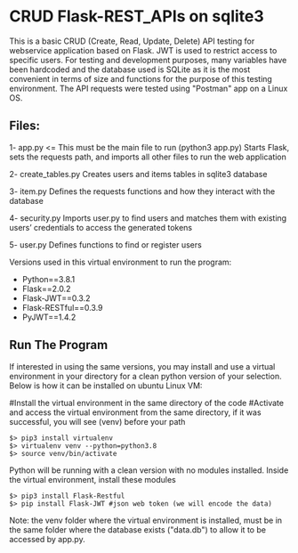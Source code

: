 # CRUD Flask-REST_APIs on sqlite3
This is a basic CRUD (Create, Read, Update, Delete) API testing for webservice application based on Flask. JWT is used to restrict access to specific users. For testing and development purposes, many variables have been hardcoded and the database used is SQLite as it is the most convenient in terms of size and functions for the purpose of this testing environment. The API requests were tested using "Postman" app on a Linux OS. 

## Files:
1- app.py <= This must be the main file to run (python3 app.py)
Starts Flask, sets the requests path, and imports all other files to run the web application

2- create_tables.py
Creates users and items tables in sqlite3 database

3- item.py
Defines the requests functions and how they interact with the database

4- security.py
Imports user.py to find users and matches them with existing users’ credentials to access the generated tokens

5- user.py
Defines functions to find or register users

Versions used in this virtual environment to run the program:
- Python==3.8.1
- Flask==2.0.2
- Flask-JWT==0.3.2
- Flask-RESTful==0.3.9
- PyJWT==1.4.2


## Run The Program
If interested in using the same versions, you may install and use a virtual environment in your directory for a clean python version of your selection. Below is how it can be installed on ubuntu Linux VM:
  
  #Install the virtual environment in the same directory of the code
  #Activate and access the virtual environment from the same directory, if it was successful, you will see (venv) before your path
          
    $> pip3 install virtualenv
    $> virtualenv venv --python=python3.8 
    $> source venv/bin/activate

Python will be running with a clean version with no modules installed. Inside the virtual environment, install these modules
  
    $> pip3 install Flask-Restful
    $> pip install Flask-JWT #json web token (we will encode the data)

  
Note: the venv folder where the virtual environment is installed, must be in the same folder where the database exists ("data.db") to allow it to be accessed by app.py.
